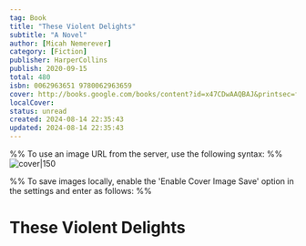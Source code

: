 ```yaml
---
tag: Book
title: "These Violent Delights"
subtitle: "A Novel"
author: [Micah Nemerever]
category: [Fiction]
publisher: HarperCollins
publish: 2020-09-15
total: 480
isbn: 0062963651 9780062963659
cover: http://books.google.com/books/content?id=x47CDwAAQBAJ&printsec=frontcover&img=1&zoom=1&edge=curl&source=gbs_api
localCover: 
status: unread
created: 2024-08-14 22:35:43
updated: 2024-08-14 22:35:43
---
```


%% To use an image URL from the server, use the following syntax: %%
![cover|150](http://books.google.com/books/content?id=x47CDwAAQBAJ&printsec=frontcover&img=1&zoom=1&edge=curl&source=gbs_api)

%% To save images locally, enable the 'Enable Cover Image Save' option in the settings and enter as follows: %%


# These Violent Delights